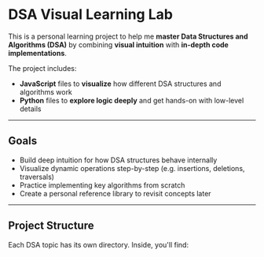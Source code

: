 # DSA Visual Learning Lab

This is a personal learning project to help me **master Data Structures and Algorithms (DSA)** by combining **visual intuition** with **in-depth code implementations**.

The project includes:
- **JavaScript** files to **visualize** how different DSA structures and algorithms work
- **Python** files to **explore logic deeply** and get hands-on with low-level details

---

##  Goals

- Build deep intuition for how DSA structures behave internally
- Visualize dynamic operations step-by-step (e.g. insertions, deletions, traversals)
- Practice implementing key algorithms from scratch
- Create a personal reference library to revisit concepts later

---

## Project Structure

Each DSA topic has its own directory. Inside, you'll find:


